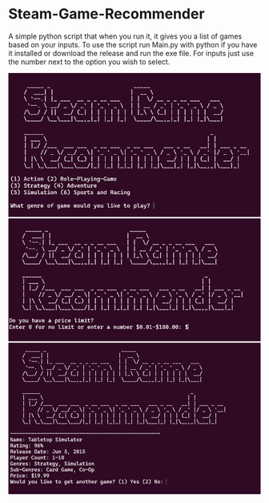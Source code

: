 # Steam-Game-Recommender

A simple python script that when you run it, it gives you a list of games based on your inputs.
To use the script run Main.py with python if you have it installed or download the release and run the exe file. 
For inputs just use the number next to the option you wish to select.

![alt text](https://github.com/emmy-sama/Steam-Game-Recomender/blob/main/Screen_Shots/Screenshot%202024-04-17%20122756.png?raw=true)
![alt text](https://github.com/emmy-sama/Steam-Game-Recomender/blob/main/Screen_Shots/Screenshot%202024-04-17%20122828.png?raw=true)
![alt text](https://github.com/emmy-sama/Steam-Game-Recomender/blob/main/Screen_Shots/Screenshot%202024-04-17%20122918.png?raw=true)
